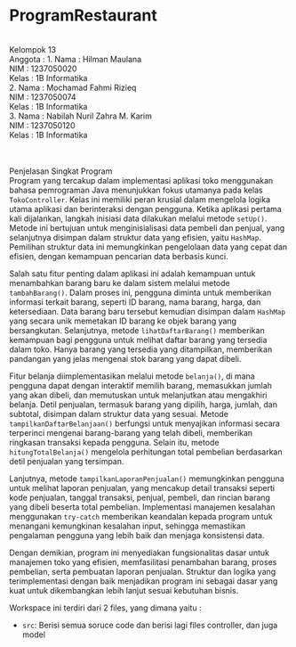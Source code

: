 # ProgramRestaurant
<br>
Kelompok 13 <br>
Anggota : 1.  Nama : Hilman Maulana <br>
              NIM  : 1237050020<br>
              Kelas : 1B Informatika<br>
          2.  Nama  : Mochamad Fahmi Rizieq<br>
              NIM   : 1237050074<br>
              Kelas : 1B Informatika<br>
          3.  Nama  : Nabilah Nuril Zahra M. Karim<br>
              NIM   : 1237050120<br>
              Kelas : 1B Informatika<br>
<br><br>

Penjelasan Singkat Program<br>
Program yang tercakup dalam implementasi aplikasi toko menggunakan bahasa pemrograman Java menunjukkan fokus utamanya pada kelas `TokoController`. Kelas ini memiliki peran krusial dalam mengelola logika utama aplikasi dan berinteraksi dengan pengguna. Ketika aplikasi pertama kali dijalankan, langkah inisiasi data dilakukan melalui metode `setUp()`. Metode ini bertujuan untuk menginisialisasi data pembeli dan penjual, yang selanjutnya disimpan dalam struktur data yang efisien, yaitu `HashMap`. Pemilihan struktur data ini memungkinkan pengelolaan data yang cepat dan efisien, dengan kemampuan pencarian data berbasis kunci. 

Salah satu fitur penting dalam aplikasi ini adalah kemampuan untuk menambahkan barang baru ke dalam sistem melalui metode `tambahBarang()`. Dalam proses ini, pengguna diminta untuk memberikan informasi terkait barang, seperti ID barang, nama barang, harga, dan ketersediaan. Data barang baru tersebut kemudian disimpan dalam `HashMap` yang secara unik memetakan ID barang ke objek barang yang bersangkutan. Selanjutnya, metode `lihatDaftarBarang()` memberikan kemampuan bagi pengguna untuk melihat daftar barang yang tersedia dalam toko. Hanya barang yang tersedia yang ditampilkan, memberikan pandangan yang jelas mengenai stok barang yang dapat dibeli.

Fitur belanja diimplementasikan melalui metode `belanja()`, di mana pengguna dapat dengan interaktif memilih barang, memasukkan jumlah yang akan dibeli, dan memutuskan untuk melanjutkan atau mengakhiri belanja. Detil penjualan, termasuk barang yang dipilih, harga, jumlah, dan subtotal, disimpan dalam struktur data yang sesuai. Metode `tampilkanDaftarBelanjaan()` berfungsi untuk menyajikan informasi secara terperinci mengenai barang-barang yang telah dibeli, memberikan ringkasan transaksi kepada pengguna. Selain itu, metode `hitungTotalBelanja()` mengelola perhitungan total pembelian berdasarkan detil penjualan yang tersimpan.

Lanjutnya, metode `tampilkanLaporanPenjualan()` memungkinkan pengguna untuk melihat laporan penjualan, yang mencakup detail transaksi seperti kode penjualan, tanggal transaksi, penjual, pembeli, dan rincian barang yang dibeli beserta total pembelian. Implementasi manajemen kesalahan menggunakan `try-catch` memberikan keandalan kepada program untuk menangani kemungkinan kesalahan input, sehingga memastikan pengalaman pengguna yang lebih baik dan menjaga konsistensi data.

Dengan demikian, program ini menyediakan fungsionalitas dasar untuk manajemen toko yang efisien, memfasilitasi penambahan barang, proses pembelian, serta pembuatan laporan penjualan. Struktur dan logika yang terimplementasi dengan baik menjadikan program ini sebagai dasar yang kuat untuk dikembangkan lebih lanjut sesuai kebutuhan bisnis.

Workspace ini terdiri dari 2 files, yang dimana yaitu :

- `src`: Berisi semua soruce code dan berisi lagi files controller, dan juga model
